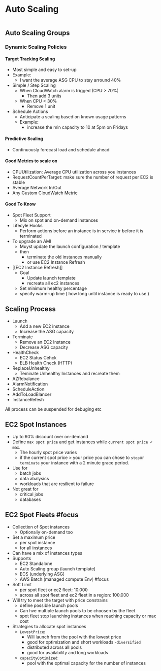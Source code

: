 # Auto Scaling 
```toc
```
## Auto Scaling Groups
### Dynamic Scaling Policies
#### Target Tracking Scaling
* Most simple and easy to set-up
* Example:
	* I want the average ASG CPU to stay arround 40%
* Simple / Step Scaling
	* When CloudWatch alarm is trigged (CPU > 70%)
		* Then add 3 units
	* When CPU < 30%
		* Remove 1 unit
* Schedule Actions
	* Anticipate a scaling based on known usage patterns
	* Example: 
		* increase the min capacity to 10 at 5pm on Fridays
#### Predictive Scaling
* Continuously forecast load and schedule ahead
#### Good Metrics to scale on
* CPUUtilization: Average CPU utilization across you instances
* RequestCountPerTarget: make sure the number of request per EC2 is stable
* Average Network In/Out
* Any Custom CloudWatch Metric
#### Good To Know
* Spot Fleet Support
	* Mix on spot and on-demand instances
* Lifecyle Hooks
	* Perform actions before an instance is in service ir before it is terminated
* To upgrade an AMI
	* Muyst update the launch configuration / template
	* then 
		* terminate the old instances manually
		* or use EC2 Instance Refresh
* [[EC2 Instance Refresh]]
	* Goal
		* Update launch template
		* recreate all ec2 instances
	* Set minimum healthy percentage
	* specify warm-up time ( how long until instance is ready to use )

## Scaling Process
* Launch
	* Add a new EC2 instance
	* Increase the ASG capacity
* Terminate
	* Remove an EC2 Instance
	* Decrease ASG capacity
* HealthCheck
	* EC2 Status Cehck
	* ELB Health Check (HTTP)
* ReplaceUnhealthy
	* Teminate Unhealthy Instances and recreate them
* AZRebalance
* AlarmNotification
* ScheduleAction
* AddToLoadBlancer
* InstanceRefesh

All process can be suspended for debuging etc

## EC2 Spot Instances
- Up to 90% discount over on-demand
- Define `max spot price` and get instances while `current spot price < max`.
	- The hourly spot price varies 
	- if the current spot price > your price you can chose to `stop`or `terminate` your instance with a 2 minute grace period.
- Use for 
	- batch jobs
	- data abalysics
	- workloads that are resilient to failure
- Not great for
	- critical jobs
	- databases

## EC2 Spot Fleets #focus 
- Collection of Spot instances 
	- Optionally on-demand too
- Set a maximum price
	- per spot instance
	- for all instances
- Can have a mix of instances types
- Supports
	- EC2 Standalone
	- Auto Scaling group (launch template)
	- ECS (underlying ASG)
	- AWS Batch (managed compute Env) #focus 
- Soft Limit
	- per spot fleet or ec2 fleet: 10.000
	- across all spot fleet and ec2 fleet in a region: 100.000
- Will try to meet the target with price constrains
	- define possible launch pools
	- Can hve multiple launch pools to be choosen by the fleet
	- spot fleet stop launching instances when reaching capacity or max cost
- Strategies to allocate spot instances
	- `LowestPrice`: 
		- Will launch from the pool with the lowest price
		- good for optimization and short workloads
	-`diversified`
		- distributed across all pools
		- good for availability and long workloads
	- `capacityOptimized`:
		- pool with the optimal capacity for the number of instances